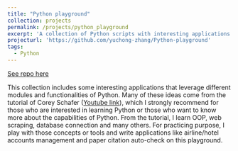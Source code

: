 ```yaml
---
title: "Python playground"
collection: projects
permalink: /projects/python_playground
excerpt: 'A collection of Python scripts with interesting applications'
projecturl: 'https://github.com/yuchong-zhang/Python-playground'
tags:
  - Python
---
```


<a href='https://github.com/yuchong-zhang/Python-playground'>See repo here</a>

This collection includes some interesting applications that leverage different modules and functionalities of Python. Many of these ideas come from the tutorial of Corey Schafer (<a href='https://www.youtube.com/user/schafer5'>Youtube link</a>), which I strongly recommend for those who are interested in learning Python or those who want to know more about the capabilities of Python. From the tutorial, I learn OOP, web scraping, database connection and many others. For practicing purpose, I play with those concepts or tools and write applications like airline/hotel accounts management and paper citation auto-check on this playground.   
